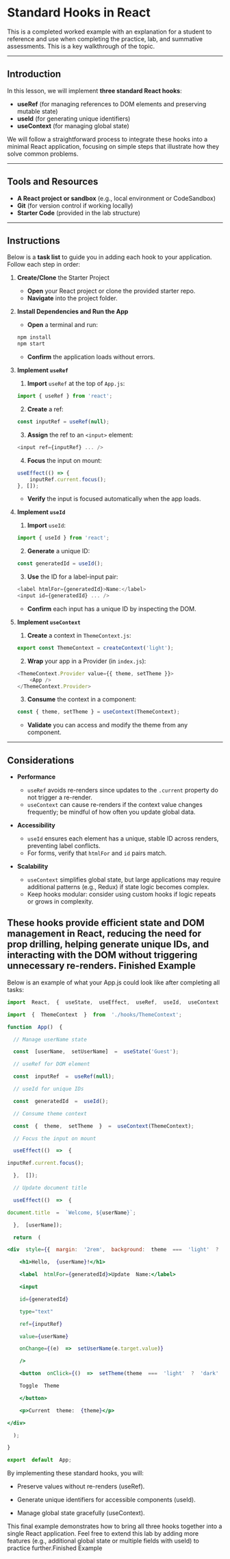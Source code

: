 # Standard Hooks in React


This is a completed worked example with an explanation for a student to reference and use when completing the practice, lab, and summative assessments. This is a key walkthrough of the topic.


---


## Introduction


In this lesson, we will implement **three standard React hooks**:  
- **useRef** (for managing references to DOM elements and preserving mutable state)  
- **useId** (for generating unique identifiers)  
- **useContext** (for managing global state)  


We will follow a straightforward process to integrate these hooks into a minimal React application, focusing on simple steps that illustrate how they solve common problems.


---


## Tools and Resources


- **A React project or sandbox** (e.g., local environment or CodeSandbox)  
- **Git** (for version control if working locally)  
- **Starter Code** (provided in the lab structure)  


---


## Instructions


Below is a **task list** to guide you in adding each hook to your application. Follow each step in order:


1. **Create/Clone** the Starter Project  
   - **Open** your React project or clone the provided starter repo.  
   - **Navigate** into the project folder.


2. **Install Dependencies and Run the App**  
   - **Open** a terminal and run:
 	```bash
 	npm install
 	npm start
 	```
   - **Confirm** the application loads without errors.


3. **Implement `useRef`**  
   1. **Import** `useRef` at the top of `App.js`:
  	```js
  	import { useRef } from 'react';
  	```
   2. **Create** a ref:
  	```js
  	const inputRef = useRef(null);
  	```
   3. **Assign** the ref to an `<input>` element:
  	```js
  	<input ref={inputRef} ... />
  	```
   4. **Focus** the input on mount:
  	```js
  	useEffect(() => {
    	inputRef.current.focus();
  	}, []);
  	```
   - **Verify** the input is focused automatically when the app loads.


4. **Implement `useId`**  
   1. **Import** `useId`:
  	```js
  	import { useId } from 'react';
  	```
   2. **Generate** a unique ID:
  	```js
  	const generatedId = useId();
  	```
   3. **Use** the ID for a label-input pair:
  	```js
  	<label htmlFor={generatedId}>Name:</label>
  	<input id={generatedId} ... />
  	```
   - **Confirm** each input has a unique ID by inspecting the DOM.


5. **Implement `useContext`**  
   1. **Create** a context in `ThemeContext.js`:
  	```js
  	export const ThemeContext = createContext('light');
  	```
   2. **Wrap** your app in a Provider (in `index.js`):
  	```js
  	<ThemeContext.Provider value={{ theme, setTheme }}>
    	<App />
  	</ThemeContext.Provider>
  	```
   3. **Consume** the context in a component:
  	```js
  	const { theme, setTheme } = useContext(ThemeContext);
  	```
   - **Validate** you can access and modify the theme from any component.


---


## Considerations


- **Performance**  
  - `useRef` avoids re-renders since updates to the `.current` property do not trigger a re-render.  
  - `useContext` can cause re-renders if the context value changes frequently; be mindful of how often you update global data.


- **Accessibility**  
  - `useId` ensures each element has a unique, stable ID across renders, preventing label conflicts.  
  - For forms, verify that `htmlFor` and `id` pairs match.


- **Scalability**  
  - `useContext` simplifies global state, but large applications may require additional patterns (e.g., Redux) if state logic becomes complex.  
  - Keep hooks modular: consider using custom hooks if logic repeats or grows in complexity.


These hooks provide **efficient state and DOM management** in React, reducing the need for prop drilling, helping generate unique IDs, and interacting with the DOM without triggering unnecessary re-renders.
Finished Example
----------------

Below is an example of what your App.js  could look like after completing all tasks:
```jsx
import  React,  {  useState,  useEffect,  useRef,  useId,  useContext  }  from  'react';

import  {  ThemeContext  }  from  './hooks/ThemeContext';

function  App()  {

  // Manage userName state

  const  [userName,  setUserName]  =  useState('Guest');

  // useRef for DOM element

  const  inputRef  =  useRef(null);

  // useId for unique IDs

  const  generatedId  =  useId();

  // Consume theme context

  const  {  theme,  setTheme  }  =  useContext(ThemeContext);

  // Focus the input on mount

  useEffect(()  =>  {

inputRef.current.focus();

  },  []);

  // Update document title

  useEffect(()  =>  {

document.title  =  `Welcome, ${userName}`;

  },  [userName]);

  return  (

<div  style={{  margin:  '2rem',  background:  theme  ===  'light'  ?  '#fff'  :  '#333',  color:  theme  ===  'light'  ?  '#000'  :  '#fff'  }}>

	<h1>Hello,  {userName}!</h1>

	<label  htmlFor={generatedId}>Update  Name:</label>

	<input

  	id={generatedId}

  	type="text"

  	ref={inputRef}

  	value={userName}

  	onChange={(e)  =>  setUserName(e.target.value)}

	/>

	<button  onClick={()  =>  setTheme(theme  ===  'light'  ?  'dark'  :  'light')}  style={{  display:  'block',  marginTop:  '1rem'  }}>

  	Toggle  Theme

	</button>

	<p>Current  theme:  {theme}</p>

</div>

  );

}

export  default  App;
```
By implementing these standard hooks, you will:

-   Preserve values without re-renders (useRef).

-   Generate unique identifiers for accessible components (useId).

-   Manage global state gracefully (useContext).

This final example demonstrates how to bring all three hooks together into a single React application. Feel free to extend this lab by adding more features (e.g., additional global state or multiple fields with useId) to practice further.Finished Example
